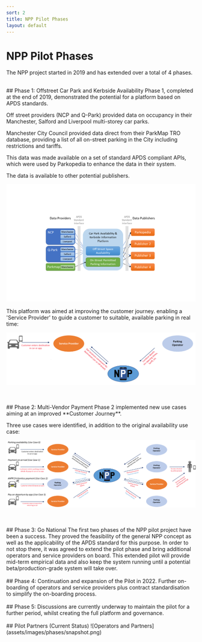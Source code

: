 ```yaml
---
sort: 2
title: NPP Pilot Phases 
layout: default
---
```

# NPP Pilot Phases 
The NPP project started in 2019 and has extended over a total of 4 phases.

<br/>
## Phase 1: Offstreet Car Park and Kerbside Availability
Phase 1, completed at the end of 2019, demonstrated the potential for a platform based on APDS standards.   
 
Off street providers (NCP and Q-Park) provided data on occupancy in their Manchester, Salford and Liverpool multi-storey car parks.  

Manchester City Council provided data direct from their ParkMap TRO database, providing a list of all on-street parking in the City including restrictions and tariffs.

This data was made available on a set of standard APDS compliant APIs, which were used by Parkopedia to enhance the data in their system.

The data is available to other potential publishers. 

![Phase Scope](assets/images/phases/phase1.png)

This platform was aimed at improving the customer journey. enabling a 'Service Provider' to guide a customer to suitable, available parking in real time:

![Phase 1 Scope](assets/images/usecases/usecase0overview.png)





<br/>
<br/>
## Phase 2: Multi-Vendor Payment
Phase 2 implemented new use cases aiming at an improved **Customer Journey**.

Three use cases were identified, in addition to the original availability use case:

![Use Cases](assets/images/intro/phase2_usecases.png)

<br/>
<br/>
## Phase 3: Go National
The first two phases of the NPP pilot project have been a success. They proved the feasibility of the general NPP concept as well as the applicability of the APDS standard for this purpose. In order to not stop there, it was agreed to extend the pilot phase and bring additional operators and service providers on board. This extended pilot will provide mid-term empirical data and also keep the system running until a potential beta/production-grade system will take over.


<br/>
<br/>
## Phase 4:
Continuation and expansion of the Pilot in 2022.  Further on-boarding of operators and service providers plus contract standardisation to simplify the on-boarding process.

<br/>
<br/>
## Phase 5:
Discussions are currently underway to maintain the pilot for a further period, whilst creating the full platform and governance.

<br/>
<br/>
## Pilot Partners (Current Status)<a name="current-status"></a>
![Operators and Partners](assets/images/phases/snapshot.png)

 
